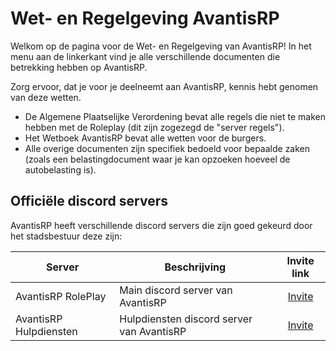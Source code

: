 # Wet- en Regelgeving AvantisRP

Welkom op de pagina voor de Wet- en Regelgeving van AvantisRP!
In het menu aan de linkerkant vind je alle verschillende documenten die betrekking hebben op AvantisRP.

Zorg ervoor, dat je voor je deelneemt aan AvantisRP, kennis hebt genomen van deze wetten.

- De Algemene Plaatselijke Verordening bevat alle regels die niet te maken hebben met de Roleplay (dit zijn zogezegd de "server regels").
- Het Wetboek AvantisRP bevat alle wetten voor de burgers.
- Alle overige documenten zijn specifiek bedoeld voor bepaalde zaken (zoals een belastingdocument waar je kan opzoeken hoeveel de autobelasting is).

## Officiële discord servers

AvantisRP heeft verschillende discord servers die zijn goed gekeurd door het stadsbestuur deze zijn:

| Server | Beschrijving | Invite link |
|---|---|:---:|
|AvantisRP RolePlay| Main discord server van AvantisRP | [Invite](discord.io/avantisrp) |
|AvantisRP Hulpdiensten| Hulpdiensten discord server van AvantisRP | [Invite](https://discord.gg/UnStbDzxtt) |
